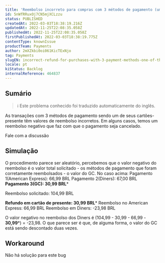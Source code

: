 ```yaml
---
title: 'Reembolso incorreto para compras com 3 métodos de pagamento (um deles é GC)'
id: 5nWfRRuxOj7CN5mjXCLzzu
status: PUBLISHED
createdAt: 2022-03-03T18:38:19.216Z
updatedAt: 2022-11-25T22:08:35.058Z
publishedAt: 2022-11-25T22:08:35.058Z
firstPublishedAt: 2022-03-03T18:38:19.775Z
contentType: knownIssue
productTeam: Payments
author: 2mXZkbi0oi061KicTExNjo
tag: Payments
slugEN: incorrect-refund-for-purchases-with-3-payment-methods-one-of-them-being-gc
locale: pt
kiStatus: Backlog
internalReference: 464837
---
```


## Sumário

>ℹ️ Este problema conhecido foi traduzido automaticamente do inglês.


As transações com 3 métodos de pagamento sendo um de seus cartões-presente têm valores de reembolso incorretos. Em alguns casos, temos um reembolso negativo que faz com que o pagamento seja cancelado.

Fale com a discussão



## Simulação


O procedimento parece ser aleatório, percebemos que o valor negativo do reembolso é o valor total solicitado - os métodos de pagamento que foram corretamente reembolsados - o valor do GC.
No caso acima:
Pagamento 1(American Express): 66,99 BRL
Pagamento 2(Diners): 67,00 BRL
**Pagamento 3(GC): 30,99 BRL***

Reembolso solicitado: 104,99 BRL

**Refundo em cartão de presente: 30,99 BRL***
Reembolso no American Express: 66,99 BRL
Reembolso em Diners: -23,98 BRL

O valor negativo no reembolso dos Diners é (104,99 - 30,99 - 66,99 - **30,99***) = -23,98.
O que parece ser é que, de alguma forma, o valor do GC está sendo descontado duas vezes.



## Workaround


Não há solução para este bug

